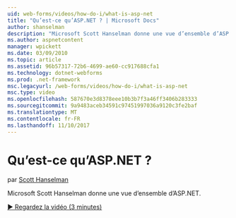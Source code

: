 ```yaml
---
uid: web-forms/videos/how-do-i/what-is-asp-net
title: "Qu’est-ce qu’ASP.NET ? | Microsoft Docs"
author: shanselman
description: "Microsoft Scott Hanselman donne une vue d’ensemble d’ASP.NET."
ms.author: aspnetcontent
manager: wpickett
ms.date: 03/09/2010
ms.topic: article
ms.assetid: 96b57317-72b6-4699-ae60-cc917688cfa1
ms.technology: dotnet-webforms
ms.prod: .net-framework
msc.legacyurl: /web-forms/videos/how-do-i/what-is-asp-net
msc.type: video
ms.openlocfilehash: 587670e3d8378eee10b3b7f3a46ff3406b283333
ms.sourcegitcommit: 9a9483aceb34591c97451997036a9120c3fe2baf
ms.translationtype: MT
ms.contentlocale: fr-FR
ms.lasthandoff: 11/10/2017
---
```

<a name="what-is-aspnet"></a>Qu’est-ce qu’ASP.NET ?
====================
par [Scott Hanselman](https://github.com/shanselman)

Microsoft Scott Hanselman donne une vue d’ensemble d’ASP.NET.

[&#9654; Regardez la vidéo (3 minutes)](https://channel9.msdn.com/Blogs/ASP-NET-Site-Videos/what-is-asp-net)
